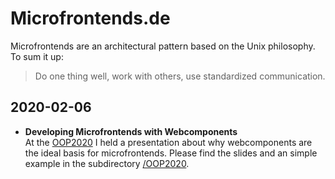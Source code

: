 # Microfrontends.de

Microfrontends are an architectural pattern based on the Unix philosophy. To sum it up:

> Do one thing well, work with others, use standardized communication.

## 2020-02-06

- **Developing Microfrontends with Webcomponents**  
  At the [OOP2020](https://www.oop-konferenz.de/oop2020.html) I held a presentation about why webcomponents are the ideal basis for microfrontends. Please find the slides and an simple example in the subdirectory [/OOP2020](/oop2020).

